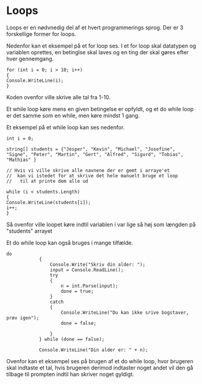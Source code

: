 # Loops

Loops er en nødvnedig del af et hvert programmerings sprog. Der er 3 forskellige former for loops.

Nedenfor kan et eksempel på et for loop ses. I et for loop skal datatypen og variablen oprettes, en betinglse skal laves og en ting der skal gøres efter hver gennemgang.

```csharp=
for (int i = 0; i > 10; i++)
{
Console.WriteLine(i);
}
```
Koden ovenfor ville skrive alle tal fra 1-10.

Et while loop køre mens en given betingelse er opfyldt, og et do while loop er det samme som en while, men køre mindst 1 gang.

Et eksempel på et while loop kan ses nedenfor.

```csharp=
int i = 0;

string[] students = {"Jesper", "Kevin", "Michael", "Josefine", "Signe", "Peter", "Martin", "Gert", "Alfred", "Sigurd", "Tobias", "Mathias" }

// Hvis vi ville skrive alle navnene der er gemt i arraye'et
//  kan vi istedet for at skrive det hele manuelt bruge et loop
//   til at printe dem alle ud

while (i < students.Length)
{
Console.WriteLine(students[i]);
i++;
}
```
Så ovenfor ville loopet køre indtil variablen i var lige så høj som længden på "students" arrayet

Et do while loop kan også bruges i mange tilfælde.

```csharp=
do
            {
                Console.Write("Skriv din alder: ");
                input = Console.ReadLine();
                try
                {
                    n = int.Parse(input);
                    done = true;
                }
                catch
                {
                    Console.WriteLine("Du kan ikke srive bogstaver, prøv igen");
                    done = false;

                }
            } while (done == false);

            Console.WriteLine("Din alder er: " + n);

```

Ovenfor kan et eksempel ses på brugen af et do while loop, hvor brugeren skal indtaste et tal, hvis brugeren derimod indtaster noget andet vil den gå tilbage til prompten indtil han skriver noget gyldigt.
